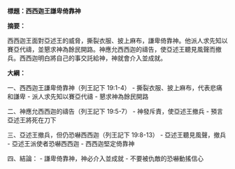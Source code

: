 **標題：西西迦王謙卑倚靠神**

**摘要：**

西西迦王面對亞述王的威脅，撕裂衣服、披上麻布，謙卑倚靠神。他派人求先知以賽亞代禱，並懇求神為餘民開路。神應允西西迦的禱告，使亞述王聽見風聲而撤兵。西西迦明白將自己的事交託給神，神就會介入並成就。

**大綱：**

一、西西迦王謙卑倚靠神（列王記下 19:1-4）
    - 撕裂衣服、披上麻布，代表悲痛和謙卑
    - 派人求先知以賽亞代禱
    - 懇求神為餘民開路

二、神應允西西迦的禱告（列王記下 19:5-7）
    - 神發斥責，使亞述王撤兵
    - 預言亞述王將死在刀下

三、亞述王撤兵，但仍恐嚇西西迦（列王記下 19:8-13）
    - 亞述王聽見風聲，撤兵
    - 亞述王派使者恐嚇西西迦
    - 西西迦堅定倚靠神

四、結論：
    - 謙卑倚靠神，神必介入並成就
    - 不要被仇敵的恐嚇動搖信心
